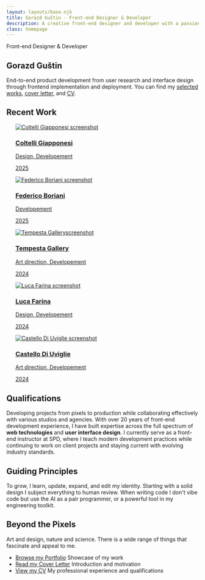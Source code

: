 ```yaml
---
layout: layouts/base.njk
title: Gorazd Guštin - Front-end Designer & Developer
description: A creative front-end designer and developer with a passion for building beautiful and intuitive user experiences.
class: homepage
---
```


<section>
<p class="title">Front-end Designer & Developer</p>

# Gorazd Guštin

<p class="introduction">End-to-end product development from user research and interface design through frontend implementation and deployment. You can find my <a href="/portfolio/">selected works</a>, <a href="/cover-letter/">cover letter</a>, and <a href="/cv/">CV</a>.</p>
</section>

<section class="works">
  <h2 class="works-h2">Recent Work</h2>
  <ul class="works-grid">
    <a class="works-link" href="https://coltelli-giapponesi.it/">
      <img src="/images/coltelli-giapponesi-it.jpg" alt="Coltelli Giapponesi screenshot" class="works-image">
      <h3 class="works-title">Coltelli Giapponesi</h3>
      <p class="works-role">Design, Developement</p>
      <p class="works-year">2025</p>
    </a>
    <a class="works-link" href="https://federicoboriani.it/risorse/">
      <img src="/images/federicoboriani-it.jpg" alt="Federico Boriani screenshot" class="works-image">
      <h3 class="works-title">Federico Boriani</h3>
      <p class="works-role">Developement</p>
      <p class="works-year">2025</p>
    </a>
    <a class="works-link" href="https://tempestagallery.com/en/">
      <img src="/images/tempesta-it.jpg" alt="Tempesta Galleryscreenshot" class="works-image">
      <h3 class="works-title">Tempesta Gallery</h3>
      <p class="works-role">Art direction, Developement</p>
      <p class="works-year">2024</p>
    </a>
    <a class="works-link" href="https://farinaluca.com/scrivania/">
      <img src="/images/farinaluca.jpg" alt="Luca Farina screenshot" class="works-image">
      <h3 class="works-title">Luca Farina</h3>
      <p class="works-role">Design, Developement</p>
      <p class="works-year">2024</p>
    </a>
    <a class="works-link" href="https://www.castellodiuviglie.it/it/">
      <img src="/images/castello-it.jpg" alt="Castello Di Uviglie screenshot" class="works-image">
      <h3 class="works-title">Castello Di Uviglie</h3>
      <p class="works-role">Art direction, Developement</p>
      <p class="works-year">2024</p>
    </a>
  </ul>
</section>


<!-- - [Browse my Portfolio](/portfolio/) Showcase of my work
- [Read my Cover Letter](/cover-letter/) Introduction and motivation
- [View my CV](/cv/) My professional experience and qualifications -->

</section>

<section>

## Qualifications 

Developing projects from pixels to production while collaborating effectively with various studios and agencies.
With over 20 years of front-end development experience, I have built expertise across the full spectrum of **web technologies** and **user interface design**. I currently serve as a front-end instructor at SPD, where I teach modern development practices while continuing to work on client projects and staying current with evolving industry standards.

</section>

<section>


## Guiding Principles

To grow, I learn, update, expand, and edit my identity. Starting with a solid design I subject everything to human review. When writing code I don't vibe code but use the AI as a pair programmer, or a powerful tool in my engineering toolkit.
</section>

<section>

## Beyond the Pixels

Art and design, nature and science. There is a wide range of things that fascinate and appeal to me.

</section>
<section class="pills">
<ul>
<li><a href="/portfolio/">Browse my Portfolio</a> Showcase of my work</li>
<li><a href="/cover-letter/">Read my Cover Letter</a> Introduction and motivation</li>
<li><a href="/cv/">View my CV</a> My professional experience and qualifications</li>
</ul>